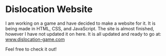 # Dislocation Website
I am working on a game and have decided to make a website for it.
It is being made in HTML, CSS, and JavaScript.
The site is almost finished, however I have not updated it on here.
It is all updated and ready to go at:
www.dislocation-game.com

Feel free to check it out!
